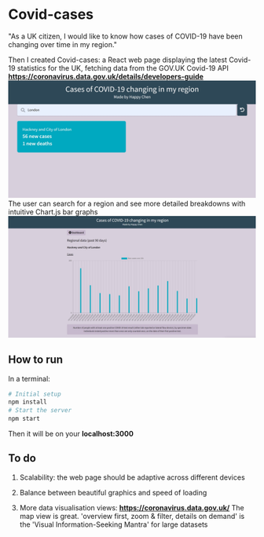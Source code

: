 # Covid-cases
"As a UK citizen, I would like to know how cases of COVID-19 have been changing over time in my region."

Then I created Covid-cases: a React web page displaying the latest Covid-19 statistics for the UK, fetching data from the GOV.UK Covid-19 API  **https://coronavirus.data.gov.uk/details/developers-guide**
![image](/searchPage.jpg)
The user can search for a region and see more detailed breakdowns with intuitive Chart.js bar graphs
![image](/detailPage.jpg)

## How to run
In a terminal:
```bash
# Initial setup
npm install
# Start the server
npm start
```

Then it will be on your **localhost:3000**


## To do
1. Scalability: the web page should be adaptive across different devices

2. Balance between beautiful graphics and speed of loading

3. More data visualisation views:
**https://coronavirus.data.gov.uk/** The map view is great.
'overview first, zoom & filter, details on demand' is the 'Visual Information-Seeking Mantra' for large datasets
